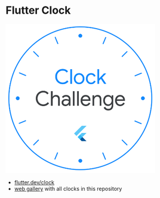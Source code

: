 # Flutter Clock

![badge](badge.png)

* [flutter.dev/clock](https://flutter.dev/clock)
* [web gallery](https://janstol.github.io/flutter_clock) with all clocks in this repository